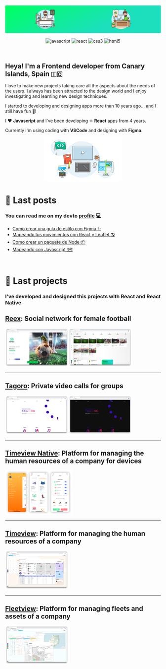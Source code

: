 <p align="center">
    <img src="https://github.com/ayozebarrera/ayozebarrera/blob/master/assets/banner.png" />
</p>

<p align="center">
<img src="https://devicons.github.io/devicon/devicon.git/icons/javascript/javascript-original.svg" alt="javascript" width="25" height="25"/>
<img src="https://devicons.github.io/devicon/devicon.git/icons/react/react-original-wordmark.svg" alt="react" width="25" height="25"/> 
<img src="https://devicons.github.io/devicon/devicon.git/icons/css3/css3-original-wordmark.svg" alt="css3" width="30" height="30"/> 
<img src="https://devicons.github.io/devicon/devicon.git/icons/html5/html5-original-wordmark.svg" alt="html5" width="30" height="30"/> 
</p>

<br />

## Heya! I'm a Frontend developer from Canary Islands, Spain 🇮🇨

I love to make new projects taking care all the aspects about the needs of the users. I always has been attracted to the design world and I enjoy investigating and learning new design techniques.

I started to developing and designing apps more than 10 years ago... and I still have fun 🎉! 

I ❤️  **Javascript** and I've been developing ⚛️  **React** apps from 4 years.

Currently I'm using coding with **VSCode** and designing with **Figma**.

<p align="center">
    <img src="https://github.com/ayozebarrera/ayozebarrera/blob/master/assets/stack.png" >
</p>

# 📓 Last posts

### You can read me on my devto [profile](https://dev.to/ayozebarrera) 💻

* [Como crear una guía de estilo con Figma ✨](https://dev.to/capua/como-crear-una-guia-de-estilo-con-figma-269o)
* [Mapeando tus movimientos con React y Leaflet 🌎](https://dev.to/capua/mapeando-tus-movimientos-con-react-y-leaflet-3bce)
* [Como crear un paquete de Node 📦](https://dev.to/capua/como-crear-un-paquete-de-node-3hp3)
* [Mapeando con Javascript 🗺](https://dev.to/capua/mapeando-con-javascript-1k4g)  

<br />

# 📁 Last projects

### I've developed and designed this projects with React and React Native

## [Reex](reex.pro): Social network for female football

<p>
    <img src="https://github.com/ayozebarrera/ayozebarrera/blob/master/assets/reex.png">
</p>

---

## [Tagoro](https://tagoro.io/): Private video calls for groups

<p>
    <img src="https://github.com/ayozebarrera/ayozebarrera/blob/master/assets/tagoro.png">
</p>

---

## [Timeview Native](https://www.timeview.io/): Platform for managing the human resources of a company for devices

<p>
    <img src="https://github.com/ayozebarrera/ayozebarrera/blob/master/assets/timeview-native.png">
</p>

---

## [Timeview](https://www.timeview.io/): Platform for managing the human resources of a company

<p>
    <img src="https://github.com/ayozebarrera/ayozebarrera/blob/master/assets/timeview.png">
</p>

---

## [Fleetview](https://www.timeview.io/): Platform for managing fleets and assets of a company

<p>
    <img src="https://github.com/ayozebarrera/ayozebarrera/blob/master/assets/fleetview.png">
</p>

<!--
**ayozebarrera/ayozebarrera** is a ✨ _special_ ✨ repository because its `README.md` (this file) appears on your GitHub profile.

Here are some ideas to get you started:

- 🔭 I’m currently working on ...
- 🌱 I’m currently learning ...
- 👯 I’m looking to collaborate on ...
- 🤔 I’m looking for help with ...
- 💬 Ask me about ...
- 📫 How to reach me: ...
- 😄 Pronouns: ...
- ⚡ Fun fact: ...
-->
